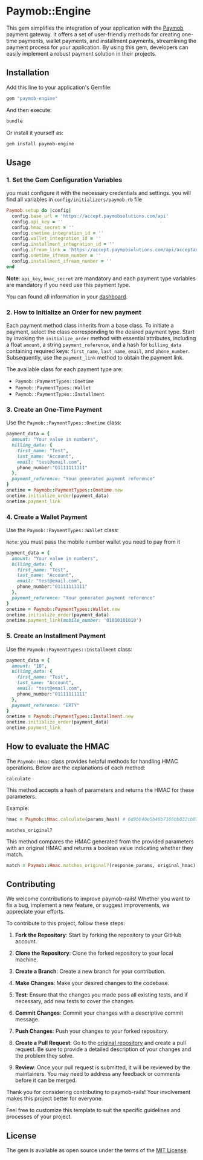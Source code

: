 # Paymob::Engine
This gem simplifies the integration of your application with the [Paymob](https://paymob.com/) payment gateway. It offers a set of user-friendly methods for creating one-time payments, wallet payments, and installment payments, streamlining the payment process for your application. By using this gem, developers can easily implement a robust payment solution in their projects.

## Installation
Add this line to your application's Gemfile:

```ruby
gem "paymob-engine"
```

And then execute:
```bash
bundle
```

Or install it yourself as:
```bash
gem install paymob-engine
```

## Usage
### 1. Set the Gem Configuration Variables
you must configure it with the necessary credentials and settings. you will find all variables in `config/initializers/paymob.rb` file

```ruby
Paymob.setup do |config|
  config.base_url = 'https://accept.paymobsolutions.com/api'
  config.api_key = ''
  config.hmac_secret = ''
  config.onetime_integration_id = ''
  config.wallet_integration_id = ''
  config.installment_integration_id = ''
  config.ifream_link = 'https://accept.paymobsolutions.com/api/acceptance/iframes/'
  config.onetime_ifream_number = ''
  config.installment_ifream_number = ''
end
```

**Note**: `api_key`, `hmac_secret` are mandatory and each payment type variables are mandatory if you need use this payment type.

You can found all information in your [dashboard](https://accept.paymob.com/portal2/en/home).


### 2. How to Initialize an Order for new payment

Each payment method class inherits from a base class. To initiate a payment, select the class corresponding to the desired payment type. Start by invoking the `initialize_order` method with essential attributes, including a float `amount`, a string `payment_reference`, and a hash for `billing_data` containing required keys: `first_name`, `last_name`, `email`, and `phone_number`. Subsequently, use the `payment_link` method to obtain the payment link.

The available class for each payment type are:
- `Paymob::PaymentTypes::Onetime`
- `Paymob::PaymentTypes::Wallet`
- `Paymob::PaymentTypes::Installment`

### 3. Create an One-Time Payment
Use the `Paymob::PaymentTypes::Onetime` class:

```ruby
payment_data = {
  amount: "Your value in numbers", 
  billing_data: {
    first_name: "Test", 
    last_name: "Account",
    email: "test@email.com",
    phone_number:"01111111111"
  }, 
  payment_reference: "Your generated payment reference"
}
onetime = Paymob::PaymentTypes::Onetime.new
onetime.initialize_order(payment_data)
onetime.payment_link
```

### 4. Create a Wallet Payment
Use the `Paymob::PaymentTypes::Wallet` class:

`Note`: you must pass the mobile number wallet you need to pay from it
```ruby
payment_data = {
  amount: "Your value in numbers", 
  billing_data: {
    first_name: "Test", 
    last_name: "Account",
    email: "test@email.com",
    phone_number:"01111111111"
  }, 
  payment_reference: "Your generated payment reference"
}
onetime = Paymob::PaymentTypes::Wallet.new
onetime.initialize_order(payment_data)
onetime.payment_link(mobile_number: '01010101010')
```

### 5. Create an Installment Payment
Use the `Paymob::PaymentTypes::Installment` class:
```ruby
payment_data = {
  amount: "10", 
  billing_data: {
    first_name: "Test", 
    last_name: "Account",
    email: "test@email.com",
    phone_number:"01111111111"
  }, 
  payment_reference: "ERTY"
}
onetime = Paymob::PaymentTypes::Installment.new
onetime.initialize_order(payment_data)
onetime.payment_link
```

## How to evaluate the HMAC
The `Paymob::Hmac` class provides helpful methods for handling HMAC operations. Below are the explanations of each method:

`calculate`

This method accepts a hash of parameters and returns the HMAC for these parameters.

Example: 
```ruby
hmac = Paymob::Hmac.calculate(params_hash) # 6d9bb40e5b46b7166bb032cb075c8921
```

`matches_original?`

This method compares the HMAC generated from the provided parameters with an original HMAC and returns a boolean value indicating whether they match.

```ruby
match = Paymob::Hmac.matches_original?(response_params, original_hmac) # true
```
## Contributing

We welcome contributions to improve paymob-rails! Whether you want to fix a bug, implement a new feature, or suggest improvements, we appreciate your efforts.

To contribute to this project, follow these steps:

1. **Fork the Repository**: Start by forking the repository to your GitHub account.

2. **Clone the Repository**: Clone the forked repository to your local machine.

3. **Create a Branch**: Create a new branch for your contribution.

4. **Make Changes**: Make your desired changes to the codebase.

5. **Test**: Ensure that the changes you made pass all existing tests, and if necessary, add new tests to cover the changes.

6. **Commit Changes**: Commit your changes with a descriptive commit message.

7. **Push Changes**: Push your changes to your forked repository.

8. **Create a Pull Request**: Go to the [original repository](link-to-your-repo) and create a pull request. Be sure to provide a detailed description of your changes and the problem they solve.

9. **Review**: Once your pull request is submitted, it will be reviewed by the maintainers. You may need to address any feedback or comments before it can be merged.

Thank you for considering contributing to paymob-rails! Your involvement makes this project better for everyone.

Feel free to customize this template to suit the specific guidelines and processes of your project.

## License
The gem is available as open source under the terms of the [MIT License](https://opensource.org/licenses/MIT).
